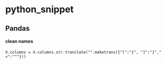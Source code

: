# python_snippet

## Pandas

#### clean names
```
X.columns = X.columns.str.translate("".maketrans({"[":"{", "]":"}","<":"^"}))
```
